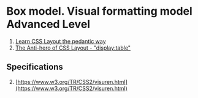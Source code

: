 # Box model. Visual formatting model Advanced Level
1. [Learn CSS Layout the pedantic way](http://book.mixu.net/css/) 
2. [The Anti-hero of CSS Layout - "display:table"](http://colintoh.com/blog/display-table-anti-hero)
## Specifications
 
2. [https://www.w3.org/TR/CSS2/visuren.html](https://www.w3.org/TR/CSS2/visuren.html)
